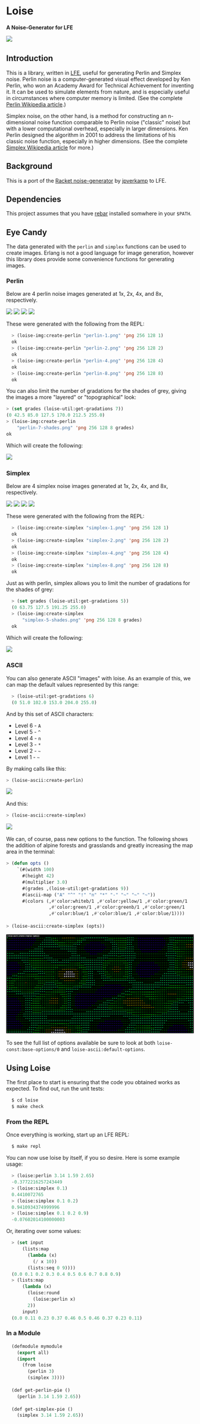 # Loise

**A Noise-Generator for LFE**

<img src="resources/images/loise.jpg" />


## Introduction

This is a library, written in [LFE](http://lfe.io/), useful for generating
Perlin and Simplex noise. Perlin noise is a computer-generated visual effect
developed by Ken Perlin, who won an Academy Award for Technical Achievement for
inventing it. It can be used to simulate elements from nature, and is especially
useful in circumstances where computer memory is limited. (See the complete
[Perlin Wikipedia article](http://en.wikipedia.org/wiki/Perlin_noise).)

Simplex noise, on the other hand, is a method for constructing an n-dimensional
noise function comparable to Perlin noise ("classic" noise) but with a lower
computational overhead, especially in larger dimensions. Ken Perlin designed
the algorithm in 2001 to address the limitations of his classic noise
function, especially in higher dimensions. (See the complete
[Simplex Wikipedia article](http://en.wikipedia.org/wiki/Simplex_noise) for
more.)


## Background

This is a port of the
[Racket noise-generator](https://github.com/jpverkamp/noise) by
[jpverkamp](https://github.com/jpverkamp) to LFE.


## Dependencies

This project assumes that you have [rebar](https://github.com/rebar/rebar)
installed somwhere in your ``$PATH``.


## Eye Candy

The data generated with the ``perlin`` and ``simplex`` functions can be used to
create images. Erlang is not a good language for image generation, however this
library does provide some convenience functions for generating images.


### Perlin

Below are 4 perlin noise images generated at 1x, 2x, 4x, and 8x, respectively.

<img src="resources/images/perlin-1.png" />

<img src="resources/images/perlin-2.png" />

<img src="resources/images/perlin-4.png" />

<img src="resources/images/perlin-8.png" />

These were generated with the following from the REPL:

```cl
  > (loise-img:create-perlin "perlin-1.png" 'png 256 128 1)
  ok
  > (loise-img:create-perlin "perlin-2.png" 'png 256 128 2)
  ok
  > (loise-img:create-perlin "perlin-4.png" 'png 256 128 4)
  ok
  > (loise-img:create-perlin "perlin-8.png" 'png 256 128 8)
  ok
```

You can also limit the number of gradations for the shades of grey, giving
the images a more "layered" or "topographical" look:

```cl
> (set grades (loise-util:get-gradations 7))
(0 42.5 85.0 127.5 170.0 212.5 255.0)
> (loise-img:create-perlin
    "perlin-7-shades.png" 'png 256 128 8 grades)
ok
```

Which will create the following:

<img src="resources/images/perlin-7-shades.png" />


### Simplex

Below are 4 simplex noise images generated at 1x, 2x, 4x, and 8x, respectively.

<img src="resources/images/simplex-1.png" />

<img src="resources/images/simplex-2.png" />

<img src="resources/images/simplex-4.png" />

<img src="resources/images/simplex-8.png" />

These were generated with the following from the REPL:

```cl
  > (loise-img:create-simplex "simplex-1.png" 'png 256 128 1)
  ok
  > (loise-img:create-simplex "simplex-2.png" 'png 256 128 2)
  ok
  > (loise-img:create-simplex "simplex-4.png" 'png 256 128 4)
  ok
  > (loise-img:create-simplex "simplex-8.png" 'png 256 128 8)
  ok
```

Just as with perlin, simplex allows you to limit the number of gradations for
the shades of grey:

```cl
  > (set grades (loise-util:get-gradations 5))
  (0 63.75 127.5 191.25 255.0)
  > (loise-img:create-simplex
      "simplex-5-shades.png" 'png 256 128 8 grades)
  ok
```

Which will create the following:

<img src="resources/images/simplex-5-shades.png" />


### ASCII

You can also generate ASCII "images" with loise. As an example of this, we can
map the default values represented by this range:

```cl
  > (loise-util:get-gradations 6)
  (0 51.0 102.0 153.0 204.0 255.0)
```

And by this set of ASCII characters:

* Level 6 - ``A``
* Level 5 - ``^``
* Level 4 - ``n``
* Level 3 - ``*``
* Level 2 - ``~``
* Level 1 - ``~``

By making calls like this:

```cl
> (loise-ascii:create-perlin)
```
<img src="resources/images/perlin-ascii.png" />

And this:

```cl
> (loise-ascii:create-simplex)
```
<img src="resources/images/simplex-ascii.png" />

We can, of course, pass new options to the function. The following shows the
addition of alpine forests and grasslands and greatly increasing the
map area in the terminal:

```cl
> (defun opts ()
    `(#(width 100)
      #(height 42)
      #(multiplier 3.0)
      #(grades ,(loise-util:get-gradations 9))
      #(ascii-map ("A" "^" "!" "n" "*" "-" "~" "~" "~"))
      #(colors (,#'color:whiteb/1 ,#'color:yellow/1 ,#'color:green/1
                ,#'color:green/1 ,#'color:greenb/1 ,#'color:green/1
                ,#'color:blue/1 ,#'color:blue/1 ,#'color:blue/1))))

> (loise-ascii:create-simplex (opts))
```
<a href="https://raw.githubusercontent.com/lfex/loise/master/resources/images/simplex-ascii-2.png"><img src="resources/images/simplex-ascii-2-small.png" /></a>

To see the full list of options available be sure to look at both
``loise-const:base-options/0`` and ``loise-ascii:default-options``.


## Using Loise

The first place to start is ensuring that the code you obtained works as
expected. To find out, run the unit tests:

```bash
  $ cd loise
  $ make check
```


### From the REPL

Once everything is working, start up an LFE REPL:

```bash
  $ make repl
```

You can now use loise by itself, if you so desire. Here is some example usage:

```cl
  > (loise:perlin 3.14 1.59 2.65)
  -0.3772216257243449
  > (loise:simplex 0.1)
  0.4410072765
  > (loise:simplex 0.1 0.2)
  0.9410934374999996
  > (loise:simplex 0.1 0.2 0.9)
  -0.07602014100000003
```

Or, iterating over some values:

```cl
  > (set input
      (lists:map
        (lambda (x)
          (/ x 10))
        (lists:seq 0 9))))
  (0.0 0.1 0.2 0.3 0.4 0.5 0.6 0.7 0.8 0.9)
  > (lists:map
      (lambda (x)
        (loise:round
          (loise:perlin x)
        2))
      input)
  (0.0 0.11 0.23 0.37 0.46 0.5 0.46 0.37 0.23 0.11)
```


### In a Module

```cl
  (defmodule mymodule
    (export all)
    (import
      (from loise
        (perlin 3)
        (simplex 3))))

  (def get-perlin-pie ()
    (perlin 3.14 1.59 2.65))

  (def get-simplex-pie ()
    (simplex 3.14 1.59 2.65))
```
